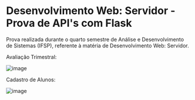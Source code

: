 # Desenvolvimento Web: Servidor - Prova de API's com Flask
Prova realizada durante o quarto semestre de Análise e Desenvolvimento de Sistemas (IFSP), referente à matéria de Desenvolvimento Web: Servidor.

Avaliação Trimestral:

![image](https://github.com/user-attachments/assets/6a0fe3ca-19b8-43e1-b71a-96643e919bcc)

Cadastro de Alunos:

![image](https://github.com/user-attachments/assets/967d2d7d-58ab-42d2-8c72-63bbac166440)
